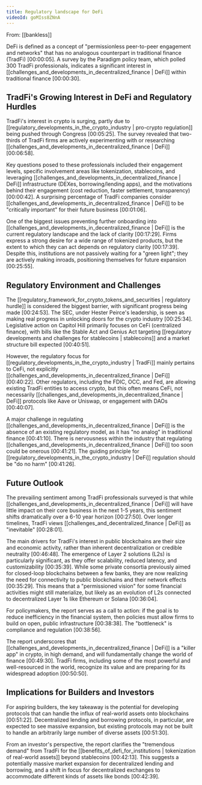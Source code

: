```yaml
---
title: Regulatory landscape for DeFi
videoId: goMIss8ZNnA
---
```


From: [[bankless]] <br/> 

DeFi is defined as a concept of "permissionless peer-to-peer engagement and networks" that has no analogous counterpart in traditional finance (TradFi) [00:00:05]. A survey by the Paradigm policy team, which polled 300 TradFi professionals, indicates a significant interest in [[challenges_and_developments_in_decentralized_finance | DeFi]] within traditional finance [00:00:30].

## TradFi's Growing Interest in DeFi and Regulatory Hurdles

TradFi's interest in crypto is surging, partly due to [[regulatory_developments_in_the_crypto_industry | pro-crypto regulation]] being pushed through Congress [00:05:25]. The survey revealed that two-thirds of TradFi firms are actively experimenting with or researching [[challenges_and_developments_in_decentralized_finance | DeFi]] [00:06:58].

Key questions posed to these professionals included their engagement levels, specific involvement areas like tokenization, stablecoins, and leveraging [[challenges_and_developments_in_decentralized_finance | DeFi]] infrastructure (DEXes, borrowing/lending apps), and the motivations behind their engagement (cost reduction, faster settlement, transparency) [00:00:42]. A surprising percentage of TradFi companies consider [[challenges_and_developments_in_decentralized_finance | DeFi]] to be "critically important" for their future business [00:01:06].

One of the biggest issues preventing further onboarding into [[challenges_and_developments_in_decentralized_finance | DeFi]] is the current regulatory landscape and the lack of clarity [00:17:29]. Firms express a strong desire for a wide range of tokenized products, but the extent to which they can act depends on regulatory clarity [00:17:39]. Despite this, institutions are not passively waiting for a "green light"; they are actively making inroads, positioning themselves for future expansion [00:25:55].

## Regulatory Environment and Challenges

The [[regulatory_framework_for_crypto_tokens_and_securities | regulatory hurdle]] is considered the biggest barrier, with significant progress being made [00:24:53]. The SEC, under Hester Peirce's leadership, is seen as making real progress in unlocking doors for the crypto industry [00:25:34]. Legislative action on Capitol Hill primarily focuses on CeFi (centralized finance), with bills like the Stable Act and Genius Act targeting [[regulatory developments and challenges for stablecoins | stablecoins]] and a market structure bill expected [00:40:51].

However, the regulatory focus for [[regulatory_developments_in_the_crypto_industry | TradFi]] mainly pertains to CeFi, not explicitly [[challenges_and_developments_in_decentralized_finance | DeFi]] [00:40:22]. Other regulators, including the FDIC, OCC, and Fed, are allowing existing TradFi entities to access crypto, but this often means CeFi, not necessarily [[challenges_and_developments_in_decentralized_finance | DeFi]] protocols like Aave or Uniswap, or engagement with DAOs [00:40:07].

A major challenge in regulating [[challenges_and_developments_in_decentralized_finance | DeFi]] is the absence of an existing regulatory model, as it has "no analog" in traditional finance [00:41:10]. There is nervousness within the industry that regulating [[challenges_and_developments_in_decentralized_finance | DeFi]] too soon could be onerous [00:41:21]. The guiding principle for [[regulatory_developments_in_the_crypto_industry | DeFi]] regulation should be "do no harm" [00:41:26].

## Future Outlook

The prevailing sentiment among TradFi professionals surveyed is that while [[challenges_and_developments_in_decentralized_finance | DeFi]] will have little impact on their core business in the next 1-5 years, this sentiment shifts dramatically over a 6-10 year horizon [00:27:50]. Over longer timelines, TradFi views [[challenges_and_decentralized_finance | DeFi]] as "inevitable" [00:28:01].

The main drivers for TradFi's interest in public blockchains are their size and economic activity, rather than inherent decentralization or credible neutrality [00:46:48]. The emergence of Layer 2 solutions (L2s) is particularly significant, as they offer scalability, reduced latency, and customizability [00:35:39]. While some private consortia previously aimed for closed-loop blockchains between a few banks, they are now realizing the need for connectivity to public blockchains and their network effects [00:35:29]. This means that a "permissioned vision" for some financial activities might still materialize, but likely as an evolution of L2s connected to decentralized Layer 1s like Ethereum or Solana [00:36:04].

For policymakers, the report serves as a call to action: if the goal is to reduce inefficiency in the financial system, then policies must allow firms to build on open, public infrastructure [00:38:38]. The "bottleneck" is compliance and regulation [00:38:56].

The report underscores that [[challenges_and_developments_in_decentralized_finance | DeFi]] is a "killer app" in crypto, in high demand, and will fundamentally change the world of finance [00:49:30]. TradFi firms, including some of the most powerful and well-resourced in the world, recognize its value and are preparing for its widespread adoption [00:50:50].

## Implications for Builders and Investors

For aspiring builders, the key takeaway is the potential for developing protocols that can handle the influx of real-world assets onto blockchains [00:51:22]. Decentralized lending and borrowing protocols, in particular, are expected to see massive expansion, but existing protocols may not be built to handle an arbitrarily large number of diverse assets [00:51:30].

From an investor's perspective, the report clarifies the "tremendous demand" from TradFi for the [[benefits_of_defi_for_institutions | tokenization of real-world assets]] beyond stablecoins [00:42:13]. This suggests a potentially massive market expansion for decentralized lending and borrowing, and a shift in focus for decentralized exchanges to accommodate different kinds of assets like bonds [00:42:39].